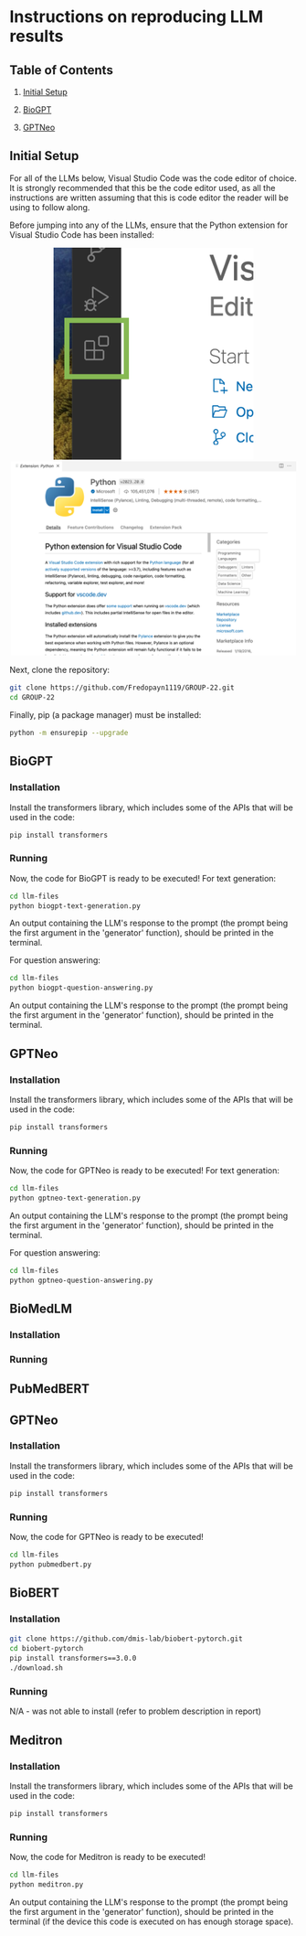 # Instructions on reproducing LLM results

## Table of Contents

1. [Initial Setup](#initial-setup)

2. [BioGPT](#biogpt)

3. [GPTNeo](#gptneo)



## Initial Setup

For all of the LLMs below, Visual Studio Code was the code editor of choice. It is strongly recommended that this be the code editor used, as all the instructions are written assuming that this is code editor the reader will be using to follow along.

Before jumping into any of the LLMs, ensure that the Python extension for Visual Studio Code has been installed:

<p align=center>
  <img src="images/Extension-button.png" width=350 title="hover text">
  <img src="images/Python-Extension.png" width=500 alt="accessibility text">
</p>

Next, clone the repository:
``` bash
git clone https://github.com/Fredopayn1119/GROUP-22.git
cd GROUP-22
```

Finally, pip (a package manager) must be installed:

``` bash
python -m ensurepip --upgrade
```

## BioGPT
### Installation
Install the transformers library, which includes some of the APIs that will be used in the code:

``` bash
pip install transformers
```

### Running
Now, the code for BioGPT is ready to be executed!
For text generation:

``` bash
cd llm-files
python biogpt-text-generation.py
```
An output containing the LLM's response to the prompt (the prompt being the first argument in the 'generator' function), should be printed in the terminal.

For question answering:

``` bash
cd llm-files
python biogpt-question-answering.py
```
An output containing the LLM's response to the prompt (the prompt being the first argument in the 'generator' function), should be printed in the terminal.


## GPTNeo
### Installation
Install the transformers library, which includes some of the APIs that will be used in the code:

``` bash
pip install transformers
```

### Running
Now, the code for GPTNeo is ready to be executed!
For text generation:

``` bash
cd llm-files
python gptneo-text-generation.py
```
An output containing the LLM's response to the prompt (the prompt being the first argument in the 'generator' function), should be printed in the terminal.

For question answering:

``` bash
cd llm-files
python gptneo-question-answering.py
```

## BioMedLM
### Installation
### Running

## PubMedBERT
## GPTNeo
### Installation
Install the transformers library, which includes some of the APIs that will be used in the code:

``` bash
pip install transformers
```

### Running
Now, the code for GPTNeo is ready to be executed!

``` bash
cd llm-files
python pubmedbert.py
```

## BioBERT
### Installation
``` bash
git clone https://github.com/dmis-lab/biobert-pytorch.git
cd biobert-pytorch
pip install transformers==3.0.0
./download.sh
```
### Running
N/A - was not able to install (refer to problem description in report)

## Meditron
### Installation
Install the transformers library, which includes some of the APIs that will be used in the code:

``` bash
pip install transformers
```

### Running
Now, the code for Meditron is ready to be executed!

``` bash
cd llm-files
python meditron.py
```
An output containing the LLM's response to the prompt (the prompt being the first argument in the 'generator' function), should be printed in the terminal (if the device this code is executed on has enough storage space).



